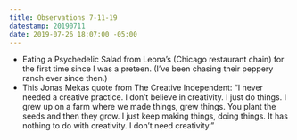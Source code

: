 ```yaml
---
title: Observations 7-11-19
datestamp: 20190711
date: 2019-07-26 18:07:00 -05:00
---
```


- Eating a Psychedelic Salad from Leona’s (Chicago restaurant chain) for the first time since I was a preteen. (I’ve been chasing their peppery ranch ever since then.)
- This Jonas Mekas quote from The Creative Independent: “I never needed a creative practice. I don’t believe in creativity. I just do things. I grew up on a farm where we made things, grew things. You plant the seeds and then they grow. I just keep making things, doing things. It has nothing to do with creativity. I don’t need creativity.”
